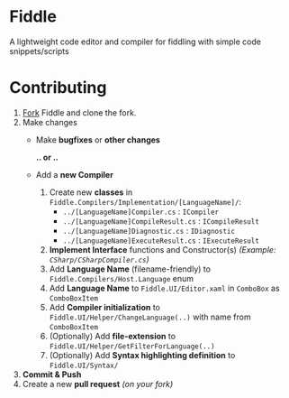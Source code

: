 # Fiddle
A lightweight code editor and compiler for fiddling with simple code snippets/scripts



# Contributing
1. [Fork](/Fork) Fiddle and clone the fork.
2. Make changes
	* Make **bugfixes** or **other changes**
	
	   **.. or ..**
	* Add a **new Compiler**
		1. Create new **classes** in `Fiddle.Compilers/Implementation/[LanguageName]/`:
			* `../[LanguageName]Compiler.cs` : `ICompiler`
			* `../[LanguageName]CompileResult.cs` : `ICompileResult`
			* `../[LanguageName]Diagnostic.cs` : `IDiagnostic`
			* `../[LanguageName]ExecuteResult.cs` : `IExecuteResult`
		2. **Implement Interface** functions and Constructor(s) _(Example: `CSharp/CSharpCompiler.cs`)_
		3. Add **Language Name** (filename-friendly) to `Fiddle.Compilers/Host.Language` enum
		4. Add **Language Name** to `Fiddle.UI/Editor.xaml` in `ComboBox` as `ComboBoxItem`
		5. Add **Compiler initialization** to `Fiddle.UI/Helper/ChangeLanguage(..)` with name from `ComboBoxItem`
		6. (Optionally) Add **file-extension** to `Fiddle.UI/Helper/GetFilterForLanguage(..)`
		7. (Optionally) Add **Syntax highlighting definition** to `Fiddle.UI/Syntax/`		
3. **Commit & Push**
4. Create a new **pull request** _(on your fork)_
